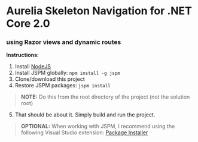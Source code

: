 # Aurelia Skeleton Navigation for .NET Core 2.0
### using Razor views and dynamic routes

**Instructions:**

1. Install [NodeJS](https://nodejs.org/en/download/)
2. Install JSPM globally: `npm install -g jspm`
3. Clone/download this project
4. Restore JSPM packages: `jspm install`
> **NOTE:** Do this from the root directory of the project (not the solution root)
5. That should be about it. Simply build and run the project.

> **OPTIONAL:** When working with JSPM, I recommend using the following Visual Studio extension: [Package Installer](https://marketplace.visualstudio.com/items?itemName=MadsKristensen.PackageInstaller)
